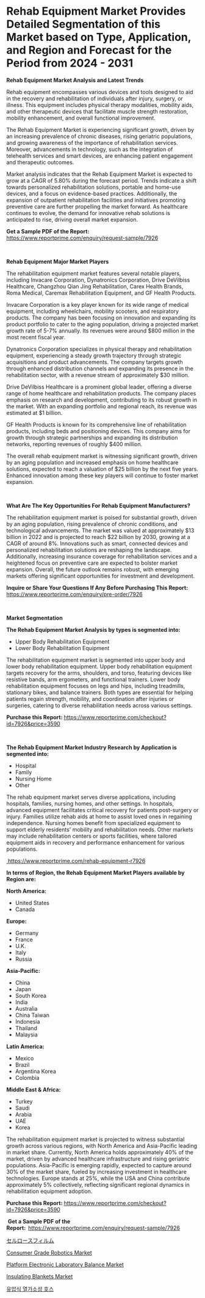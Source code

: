 <p><h1>Rehab Equipment Market Provides Detailed Segmentation of this Market based on Type, Application, and Region and Forecast for the Period from 2024 - 2031</h1></p><p><strong>Rehab Equipment Market Analysis and Latest Trends</strong></p>
<p><p>Rehab equipment encompasses various devices and tools designed to aid in the recovery and rehabilitation of individuals after injury, surgery, or illness. This equipment includes physical therapy modalities, mobility aids, and other therapeutic devices that facilitate muscle strength restoration, mobility enhancement, and overall functional improvement.</p><p>The Rehab Equipment Market is experiencing significant growth, driven by an increasing prevalence of chronic diseases, rising geriatric populations, and growing awareness of the importance of rehabilitation services. Moreover, advancements in technology, such as the integration of telehealth services and smart devices, are enhancing patient engagement and therapeutic outcomes.</p><p>Market analysis indicates that the Rehab Equipment Market is expected to grow at a CAGR of 5.80% during the forecast period. Trends indicate a shift towards personalized rehabilitation solutions, portable and home-use devices, and a focus on evidence-based practices. Additionally, the expansion of outpatient rehabilitation facilities and initiatives promoting preventive care are further propelling the market forward. As healthcare continues to evolve, the demand for innovative rehab solutions is anticipated to rise, driving overall market expansion.</p></p>
<p><strong>Get a Sample PDF of the Report:&nbsp;</strong> <a href="https://www.reportprime.com/enquiry/request-sample/7926">https://www.reportprime.com/enquiry/request-sample/7926</a></p>
<p>&nbsp;</p>
<p><strong>Rehab Equipment Major Market Players</strong></p>
<p><p>The rehabilitation equipment market features several notable players, including Invacare Corporation, Dynatronics Corporation, Drive DeVilbiss Healthcare, Changzhou Qian Jing Rehabilitation, Carex Health Brands, Roma Medical, Caremax Rehabilitation Equipment, and GF Health Products. </p><p>Invacare Corporation is a key player known for its wide range of medical equipment, including wheelchairs, mobility scooters, and respiratory products. The company has been focusing on innovation and expanding its product portfolio to cater to the aging population, driving a projected market growth rate of 5-7% annually. Its revenues were around $800 million in the most recent fiscal year.</p><p>Dynatronics Corporation specializes in physical therapy and rehabilitation equipment, experiencing a steady growth trajectory through strategic acquisitions and product advancements. The company targets growth through enhanced distribution channels and expanding its presence in the rehabilitation sector, with a revenue stream of approximately $30 million.</p><p>Drive DeVilbiss Healthcare is a prominent global leader, offering a diverse range of home healthcare and rehabilitation products. The company places emphasis on research and development, contributing to its robust growth in the market. With an expanding portfolio and regional reach, its revenue was estimated at $1 billion.</p><p>GF Health Products is known for its comprehensive line of rehabilitation products, including beds and positioning devices. This company aims for growth through strategic partnerships and expanding its distribution networks, reporting revenues of roughly $400 million.</p><p>The overall rehab equipment market is witnessing significant growth, driven by an aging population and increased emphasis on home healthcare solutions, expected to reach a valuation of $25 billion by the next five years. Enhanced innovation among these key players will continue to foster market expansion.</p></p>
<p>&nbsp;</p>
<p><strong>What Are The Key Opportunities For Rehab Equipment Manufacturers?</strong></p>
<p><p>The rehabilitation equipment market is poised for substantial growth, driven by an aging population, rising prevalence of chronic conditions, and technological advancements. The market was valued at approximately $13 billion in 2022 and is projected to reach $22 billion by 2030, growing at a CAGR of around 8%. Innovations such as smart, connected devices and personalized rehabilitation solutions are reshaping the landscape. Additionally, increasing insurance coverage for rehabilitation services and a heightened focus on preventive care are expected to bolster market expansion. Overall, the future outlook remains robust, with emerging markets offering significant opportunities for investment and development.</p></p>
<p><strong>Inquire or Share Your Questions If Any Before Purchasing This Report:</strong> <a href="https://www.reportprime.com/enquiry/pre-order/7926">https://www.reportprime.com/enquiry/pre-order/7926</a></p>
<p>&nbsp;</p>
<p><strong>Market Segmentation</strong></p>
<p><strong>The Rehab Equipment Market Analysis by types is segmented into:</strong></p>
<p><ul><li>Upper Body Rehabilitation Equipment</li><li>Lower Body Rehabilitation Equipment</li></ul></p>
<p><p>The rehabilitation equipment market is segmented into upper body and lower body rehabilitation equipment. Upper body rehabilitation equipment targets recovery for the arms, shoulders, and torso, featuring devices like resistive bands, arm ergometers, and functional trainers. Lower body rehabilitation equipment focuses on legs and hips, including treadmills, stationary bikes, and balance trainers. Both types are essential for helping patients regain strength, mobility, and coordination after injuries or surgeries, catering to diverse rehabilitation needs across various settings.</p></p>
<p><strong>Purchase this Report:&nbsp;</strong><a href="https://www.reportprime.com/checkout?id=7926&price=3590">https://www.reportprime.com/checkout?id=7926&price=3590</a></p>
<p>&nbsp;</p>
<p><strong>The Rehab Equipment Market Industry Research by Application is segmented into:</strong></p>
<p><ul><li>Hospital</li><li>Family</li><li>Nursing Home</li><li>Other</li></ul></p>
<p><p>The rehab equipment market serves diverse applications, including hospitals, families, nursing homes, and other settings. In hospitals, advanced equipment facilitates critical recovery for patients post-surgery or injury. Families utilize rehab aids at home to assist loved ones in regaining independence. Nursing homes benefit from specialized equipment to support elderly residents' mobility and rehabilitation needs. Other markets may include rehabilitation centers or sports facilities, where tailored equipment aids in recovery and performance enhancement for various populations.</p></p>
<p><a href="https://www.reportprime.com/rehab-equipment-r7926">&nbsp;https://www.reportprime.com/rehab-equipment-r7926</a></p>
<p><strong>In terms of Region, the Rehab Equipment Market Players available by Region are:</strong></p>
<p>
    <p> <strong> North America: </strong>
        <ul>
            <li>United States</li>
            <li>Canada</li>
        </ul>
        </p> 
    <p> <strong> Europe: </strong>
        <ul>
            <li>Germany</li>
            <li>France</li>
            <li>U.K.</li>
            <li>Italy</li>
            <li>Russia</li>
        </ul>
        </p> 
    <p> <strong> Asia-Pacific: </strong>
        <ul>
            <li>China</li>
            <li>Japan</li>
            <li>South Korea</li>
            <li>India</li>
            <li>Australia</li>
            <li>China Taiwan</li>
            <li>Indonesia</li>
            <li>Thailand</li>
            <li>Malaysia</li>
        </ul>
        </p> 
    <p> <strong> Latin America: </strong>
        <ul>
            <li>Mexico</li>
            <li>Brazil</li>
            <li>Argentina Korea</li>
            <li>Colombia</li>
        </ul>
        </p> 
    <p> <strong> Middle East & Africa: </strong>
        <ul>
            <li>Turkey</li>
            <li>Saudi</li>
            <li>Arabia</li>
            <li>UAE</li>
            <li>Korea</li>
        </ul>
    </p>
    </p>
<p><p>The rehabilitation equipment market is projected to witness substantial growth across various regions, with North America and Asia-Pacific leading in market share. Currently, North America holds approximately 40% of the market, driven by advanced healthcare infrastructure and rising geriatric populations. Asia-Pacific is emerging rapidly, expected to capture around 30% of the market share, fueled by increasing investment in healthcare technologies. Europe stands at 25%, while the USA and China contribute approximately 5% collectively, reflecting significant regional dynamics in rehabilitation equipment adoption.</p></p>
<p><strong>Purchase this Report: </strong><a href="https://www.reportprime.com/checkout?id=7926&price=3590">https://www.reportprime.com/checkout?id=7926&price=3590</a></p>
<p>&nbsp;<strong>Get a Sample PDF of the Report:&nbsp;&nbsp;</strong><a href="https://www.reportprime.com/enquiry/request-sample/7926">https://www.reportprime.com/enquiry/request-sample/7926</a></p>
<p><strong></strong></p>
<p><p><a href="https://medium.com/@jolyongue8huy/cellulose-film-market-%E3%81%AE%E3%82%B0%E3%83%AD%E3%83%BC%E3%83%90%E3%83%AB%E5%B8%82%E5%A0%B4%E6%A6%82%E8%A6%81%E3%81%AF-%E4%B8%96%E7%95%8C%E3%81%8A%E3%82%88%E3%81%B3%E4%B8%BB%E8%A6%81%E5%B8%82%E5%A0%B4%E3%81%AB%E3%81%8A%E3%81%91%E3%82%8B%E6%A5%AD%E7%95%8C%E3%81%AB%E5%BD%B1%E9%9F%BF%E3%82%92%E4%B8%8E%E3%81%88%E3%82%8B%E4%B8%BB%E8%A6%81%E3%81%AA%E3%83%88%E3%83%AC%E3%83%B3%E3%83%89%E3%81%AB%E3%81%A4%E3%81%84%E3%81%A6-%E7%8B%AC%E8%87%AA%E3%81%AE%E8%A6%96%E7%82%B9%E3%82%92%E6%8F%90%E4%BE%9B%E3%81%97%E3%81%BE%E3%81%99-e4a1e4c37ff0">セルロースフィルム</a></p><p><a href="https://medium.com/@paullawrence644/global-consumer-grade-robotics-market-opportunities-and-market-challenges-2024-2031-1ab8ad35e82c">Consumer Grade Robotics Market</a></p><p><a href="https://issuu.com/reportprime-2/docs/platform-electronic-laboratory-bala_7ff668ffb712f1">Platform Electronic Laboratory Balance Market</a></p><p><a href="https://www.linkedin.com/pulse/future-trajectory-insulating-blankets-market-emerging-trends-yiwlf?trackingId=F%2FMaRTwoSPGHxQUz5xou%2Fw%3D%3D">Insulating Blankets Market</a></p><p><a href="https://medium.com/@pwhkjukf5/hydraulic-thermoplastic-hose-market-%EC%9D%98-%EA%B8%80%EB%A1%9C%EB%B2%8C-%EC%8B%9C%EC%9E%A5-%EA%B0%9C%EC%9A%94%EB%8A%94-%EC%A0%84-%EC%84%B8%EA%B3%84-%EB%B0%8F-%EC%A3%BC%EC%9A%94-%EC%8B%9C%EC%9E%A5%EC%9D%98-%EC%82%B0%EC%97%85%EC%97%90-%EC%98%81%ED%96%A5%EC%9D%84-%EB%AF%B8%EC%B9%98%EB%8A%94-%EC%A3%BC%EC%9A%94-%ED%8A%B8%EB%A0%8C%EB%93%9C%EC%97%90-%EB%8C%80%ED%95%9C-%EB%8F%85%ED%8A%B9%ED%95%9C-%EA%B4%80%EC%A0%90%EC%9D%84-d5f70fb8eb4e?postPublishedType=initial">유압식 열가소성 호스</a></p></p>